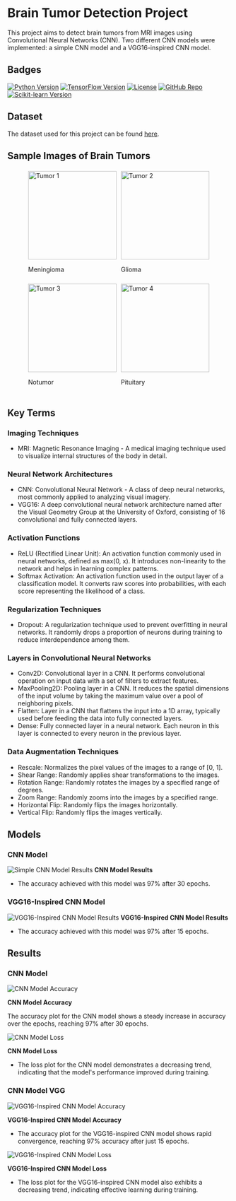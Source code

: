 # Brain Tumor Detection Project

This project aims to detect brain tumors from MRI images using Convolutional Neural Networks (CNN). Two different CNN models were implemented: a simple CNN model and a VGG16-inspired CNN model.

## Badges
[![Python Version](https://img.shields.io/badge/python-3.8.18-blue.svg)](https://www.python.org/downloads/)
[![TensorFlow Version](https://img.shields.io/badge/tensorflow-2.9.1-orange.svg)](https://www.tensorflow.org/)
[![License](https://img.shields.io/badge/license-MIT-green.svg)](https://opensource.org/licenses/MIT)
[![GitHub Repo](https://img.shields.io/badge/github-repo-blueviolet.svg)](https://github.com/yourusername/your-repo)
[![Scikit-learn Version](https://img.shields.io/badge/scikit--learn-1.4-yellowgreen.svg)](https://scikit-learn.org/)

## Dataset
The dataset used for this project can be found [here](https://www.kaggle.com/datasets/masoudnickparvar/brain-tumor-mri-dataset/data).

## Sample Images of Brain Tumors

<div style="display: flex; flex-wrap: wrap; justify-content: center;">
    <div style="margin: 5px;">
        <img src="test_images/meningioma.jpg" alt="Tumor 1" style="width: 200px; height: 200px;">
        <p> Meningioma </p>
    </div>
    <div style="margin: 5px;">
        <img src="test_images/glioma.jpg" alt="Tumor 2" style="width: 200px; height: 200px;">
        <p> Glioma </p>
    </div>
    <div style="margin: 5px;">
        <img src="test_images/notumor.jpg" alt="Tumor 3" style="width: 200px; height: 200px;">
        <p> Notumor </p>
    </div>
    <div style="margin: 5px;">
        <img src="test_images/pituitary.jpg" alt="Tumor 4" style="width: 200px; height: 200px;">
        <p> Pituitary </p>
    </div>
</div>



## Key Terms
### Imaging Techniques
- MRI: Magnetic Resonance Imaging - A medical imaging technique used to visualize internal structures of the body in detail.

### Neural Network Architectures
- CNN: Convolutional Neural Network - A class of deep neural networks, most commonly applied to analyzing visual imagery.
- VGG16: A deep convolutional neural network architecture named after the Visual Geometry Group at the University of Oxford, consisting of 16 convolutional and fully connected layers.

### Activation Functions
- ReLU (Rectified Linear Unit): An activation function commonly used in neural networks, defined as max(0, x). It introduces non-linearity to the network and helps in learning complex patterns.
- Softmax Activation: An activation function used in the output layer of a classification model. It converts raw scores into probabilities, with each score representing the likelihood of a class.

### Regularization Techniques
- Dropout: A regularization technique used to prevent overfitting in neural networks. It randomly drops a proportion of neurons during training to reduce interdependence among them.

### Layers in Convolutional Neural Networks
- Conv2D: Convolutional layer in a CNN. It performs convolutional operation on input data with a set of filters to extract features.
- MaxPooling2D: Pooling layer in a CNN. It reduces the spatial dimensions of the input volume by taking the maximum value over a pool of neighboring pixels.
- Flatten: Layer in a CNN that flattens the input into a 1D array, typically used before feeding the data into fully connected layers.
- Dense: Fully connected layer in a neural network. Each neuron in this layer is connected to every neuron in the previous layer.

### Data Augmentation Techniques
- Rescale: Normalizes the pixel values of the images to a range of [0, 1].
- Shear Range: Randomly applies shear transformations to the images.
- Rotation Range: Randomly rotates the images by a specified range of degrees.
- Zoom Range: Randomly zooms into the images by a specified range.
- Horizontal Flip: Randomly flips the images horizontally.
- Vertical Flip: Randomly flips the images vertically.

## Models
### CNN Model
![Simple CNN Model Results](/images/m1_model.png)
**CNN Model Results**
- The accuracy achieved with this model was 97% after 30 epochs.

### VGG16-Inspired CNN Model
![VGG16-Inspired CNN Model Results](/images/m2_model.png)
**VGG16-Inspired CNN Model Results**
- The accuracy achieved with this model was 97% after 15 epochs.

## Results

### CNN Model
![CNN Model Accuracy](/images/m1_acc.png)

**CNN Model Accuracy**

The accuracy plot for the CNN model shows a steady increase in accuracy over the epochs, reaching 97% after 30 epochs.

![CNN Model Loss](/images/m1_loss.png)

**CNN Model Loss**

- The loss plot for the CNN model demonstrates a decreasing trend, indicating that the model's performance improved during training.

### CNN Model VGG
![VGG16-Inspired CNN Model Accuracy](/images/m2_acc.png)

**VGG16-Inspired CNN Model Accuracy**

- The accuracy plot for the VGG16-inspired CNN model shows rapid convergence, reaching 97% accuracy after just 15 epochs.

![VGG16-Inspired CNN Model Loss](/images/m2_loss.png)

**VGG16-Inspired CNN Model Loss**

- The loss plot for the VGG16-inspired CNN model also exhibits a decreasing trend, indicating effective learning during training.

